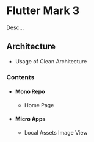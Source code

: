 # Flutter Mark 3
Desc...

## Architecture
 - Usage of Clean Architecture

### Contents
 - #### Mono Repo
   - Home Page
 - #### Micro Apps
   - Local Assets Image View
